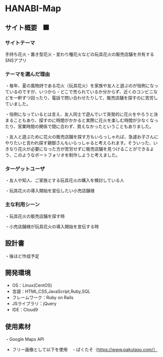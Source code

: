 # HANABI-Map

## サイト概要　🎆
### サイトテーマ
手持ち花火・置き型花火・変わり種花火などの玩具花火の販売店舗を共有するSNSアプリ

### テーマを選んだ理由
・毎年、夏の風物詩である花火（玩具花火）を家族や友人と遊ぶのが恒例になっているのですが、いつから・どこで売られているか分からず、近くのコンビニなどを一軒ずつ回ったり、電話で問い合わせたりして、販売店舗を探すのに苦労していました。

・恒例になっているとは言え、友人同士で遊んでいて突発的に花火をやろうと決まることもあり、探すのに時間がかかると実際に花火を楽しむ時間が少なくなったり、営業時間の関係で間に合わず、買えなかったということもありました。

・友人と遊ぶために花火の販売店舗を探す方もいらっしゃれば、急遽お子さんにやりたいと言われ探す親御さんもいらっしゃると考えられます。そういった、いきなり花火が必要になった方が苦労せずに販売店舗を見つけることができるよう、このようなポートフォリオを制作しようと考えました。


### ターゲットユーザ
・友人や知人、ご家族とする玩具花火の購入を検討している人

・玩具花火の導入開始を宣伝したい小売店舗様
### 主な利用シーン
・玩具花火の販売店舗を探す時

・小売店舗様が玩具花火の導入開始を宣伝する時
## 設計書
・後ほど作成予定
## 開発環境
- OS：Linux(CentOS)
- 言語：HTML,CSS,JavaScript,Ruby,SQL
- フレームワーク：Ruby on Rails
- JSライブラリ：jQuery
- IDE：Cloud9

## 使用素材
・Google Maps API

- フリー画像として以下を使用
　- ぱくたそ（https://www.pakutaso.com/）